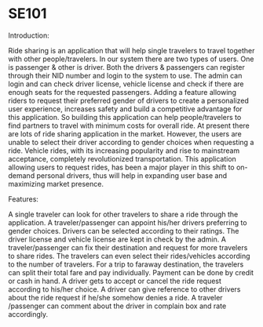# SE101

Introduction:

Ride sharing is an application that will help single travelers to travel together with other people/travelers. In our system there are two types of users. One is passenger & other is driver. Both the drivers & passengers can register through their NID number and login to the system to use. The admin can login and can check driver license, vehicle license and check if there are enough seats for the requested passengers. Adding a feature allowing riders to request their preferred gender of drivers to create a personalized user experience, increases safety and build a competitive advantage for this application. So building this application can help people/travelers to find partners to travel with minimum costs for overall ride. At present there are lots of ride sharing application in the market. However, the users are unable to select their driver according to gender choices when requesting a ride. Vehicle rides, with its increasing popularity and rise to mainstream acceptance, completely revolutionized transportation. This application allowing users to request rides, has been a major player in this shift to on-demand personal drivers, thus will help in expanding user base and maximizing market presence.

Features:

A single traveler can look for other travelers to share a ride through the application. A traveler/passenger can appoint his/her drivers preferring to gender choices. Drivers can be selected according to their ratings. The driver license and vehicle license are kept in check by the admin. A traveler/passenger can fix their destination and request for more travelers to share rides. The travelers can even select their rides/vehicles according to the number of travelers. For a trip to faraway destination, the travelers can split their total fare and pay individually. Payment can be done by credit or cash in hand. A driver gets to accept or cancel the ride request according to his/her choice. A driver can give reference to other drivers about the ride request if he/she somehow denies a ride. A traveler /passenger can comment about the driver in complain box and rate accordingly.

